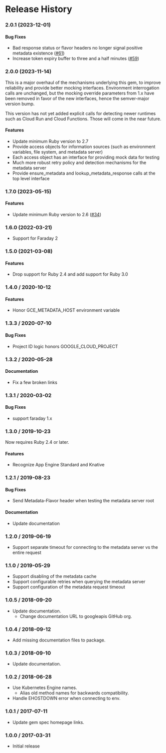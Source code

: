 # Release History

### 2.0.1 (2023-12-01)

#### Bug Fixes

* Bad response status or flavor headers no longer signal positive metadata existence ([#61](https://github.com/googleapis/ruby-cloud-env/issues/61)) 
* Increase token expiry buffer to three and a half minutes ([#59](https://github.com/googleapis/ruby-cloud-env/issues/59)) 

### 2.0.0 (2023-11-14)

This is a major overhaul of the mechanisms underlying this gem, to improve reliability and provide better mocking interfaces. Environment interrogation calls are unchanged, but the mocking override parameters from 1.x have been removed in favor of the new interfaces, hence the semver-major version bump.

This version has not yet added explicit calls for detecting newer runtimes such as Cloud Run and Cloud Functions. Those will come in the near future.

#### Features

* Update minimum Ruby version to 2.7
* Provide access objects for information sources (such as environment variables, file system, and metadata server)
* Each access object has an interface for providing mock data for testing
* Much more robust retry policy and detection mechanisms for the metadata server
* Provide ensure_metadata and lookup_metadata_response calls at the top level interface

### 1.7.0 (2023-05-15)

#### Features

* Update minimum Ruby version to 2.6 ([#34](https://github.com/googleapis/ruby-cloud-env/issues/34)) 

### 1.6.0 (2022-03-21)

* Support for Faraday 2

### 1.5.0 (2021-03-08)

#### Features

* Drop support for Ruby 2.4 and add support for Ruby 3.0

### 1.4.0 / 2020-10-12

#### Features

* Honor GCE_METADATA_HOST environment variable

### 1.3.3 / 2020-07-10

#### Bug Fixes

* Project ID logic honors GOOGLE_CLOUD_PROJECT

### 1.3.2 / 2020-05-28

#### Documentation

* Fix a few broken links

### 1.3.1 / 2020-03-02

#### Bug Fixes

* support faraday 1.x

### 1.3.0 / 2019-10-23

Now requires Ruby 2.4 or later.

#### Features

* Recognize App Engine Standard and Knative

### 1.2.1 / 2019-08-23

#### Bug Fixes

* Send Metadata-Flavor header when testing the metadata server root

#### Documentation

* Update documentation

### 1.2.0 / 2019-06-19

* Support separate timeout for connecting to the metadata server vs the entire request

### 1.1.0 / 2019-05-29

* Support disabling of the metadata cache
* Support configurable retries when querying the metadata server
* Support configuration of the metadata request timeout

### 1.0.5 / 2018-09-20

* Update documentation.
  * Change documentation URL to googleapis GitHub org.

### 1.0.4 / 2018-09-12

* Add missing documentation files to package.

### 1.0.3 / 2018-09-10

* Update documentation.

### 1.0.2 / 2018-06-28

* Use Kubernetes Engine names.
  * Alias old method names for backwards compatibility.
* Handle EHOSTDOWN error when connecting to env.

### 1.0.1 / 2017-07-11

* Update gem spec homepage links.

### 1.0.0 / 2017-03-31

* Initial release
